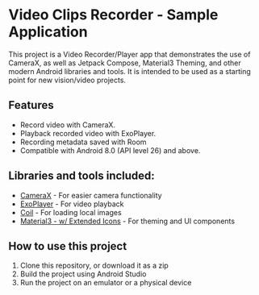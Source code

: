 # Video Clips Recorder - Sample Application

This project is a Video Recorder/Player app that demonstrates the use of CameraX, as well as
Jetpack Compose, Material3 Theming, and other modern Android libraries and tools. It is intended to
be used as a starting point for new vision/video projects.

## Features

- Record video with CameraX.
- Playback recorded video with ExoPlayer.
- Recording metadata saved with Room
- Compatible with Android 8.0 (API level 26) and above.

## Libraries and tools included:

- [CameraX](https://developer.android.com/training/camerax) - For easier camera functionality
- [ExoPlayer](https://exoplayer.dev/) - For video playback
- [Coil](https://coil-kt.github.io/coil/) - For loading local images
- [Material3 - w/ Extended Icons](https://material.io/design/material3) - For theming and UI components

## How to use this project
1. Clone this repository, or download it as a zip
2. Build the project using Android Studio
3. Run the project on an emulator or a physical device